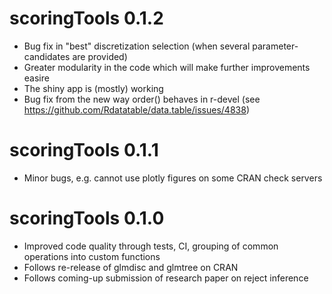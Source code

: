 # scoringTools 0.1.2

* Bug fix in "best" discretization selection (when several parameter-candidates are provided)
* Greater modularity in the code which will make further improvements easire
* The shiny app is (mostly) working
* Bug fix from the new way order() behaves in r-devel (see https://github.com/Rdatatable/data.table/issues/4838)

# scoringTools 0.1.1

* Minor bugs, e.g. cannot use plotly figures on some CRAN check servers

# scoringTools 0.1.0

* Improved code quality through tests, CI, grouping of common operations into custom functions
* Follows re-release of glmdisc and glmtree on CRAN
* Follows coming-up submission of research paper on reject inference
